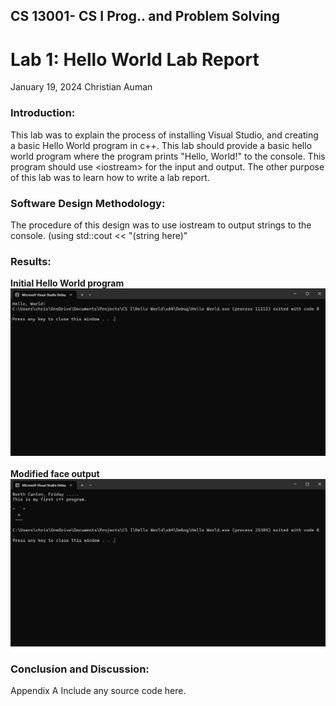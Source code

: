 ## **CS 13001- CS I Prog.. and Problem Solving**

# **Lab 1: Hello World Lab Report**

January 19, 2024 
Christian Auman


### Introduction:
This lab was to explain the process of installing Visual Studio, and creating a basic Hello World program in c++. This lab should provide a basic hello world program where the program prints "Hello, World!" to the console. This program should use \<iostream\> for the input and output. The other purpose of this lab was to learn how to write a lab report.


### Software Design Methodology: 
The procedure of this design was to use iostream to output strings to the console. (using std::cout << "(string here)"

### Results: 
**Initial Hello World program**
![](./Images/output.png) 
<br/><br/>
**Modified face output**
![](./Images/output2.png)
### Conclusion and Discussion: 

Appendix A 
Include any source code here.
